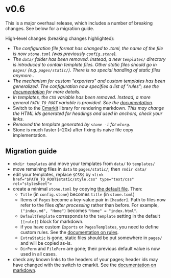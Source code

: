 # v0.6

This is a major overhaul release, which includes a number of breaking changes.
See below for a migration guide.

High-level changes (breaking changes highlighted):
- *The configuration file format has changed to .toml, the name of the file
  is now `stone.toml` (was previously `config.stone`).*
- *The `data/` folder has been removed. Instead, a new `templates/` directory is
  introduced to contain template files. Other static files should go in `pages/`
  (e.g. `pages/static/`). There is no special handling of static files
  anymore.*.
- *The mechanism for custom "exporters" and custom templates has been
  generalized. The configuration now specifies a list of "rules"; see the
  [documentation](doc/pages/specs.md#rules) for more details.*
- *In templates, the `CSS` variable has been removed. Instead, a more general
  `PATH_TO_ROOT` variable is provided. See the
  [documentation](doc/pages/specs.md#templates).*
- Switch to the [Cmarkit](https://github.com/dbuenzli/cmarkit) library for
  rendering markdown. *This may change the HTML ids generated for headings and
  used in anchors, check your links.*
- *Removed the template generated by `stone -i` for `mlorg`.*
- Stone is much faster (~20x) after fixing its naive file copy implementation.

## Migration guide

- `mkdir templates` and move your templates from `data/` to `templates/`
- move remaining files in `data` to `pages/static/`; then `rmdir data/`
- edit your templates, replace `$CSS$` by 
  `<link href="$PATH_TO_ROOT$static/style.css" type="text/css" rel="stylesheet">`
- create a minimal `stone.toml` by copying [the default file](data/stone.toml).
  Then:
  + `Title` (in `config.stone`) becomes `title` (in `stone.toml`)
  + Items of `Pages` become a key-value pair in `[header]`.
    Path to files now refer to the files *after processing* rather than before.
    For example, `("index.md", "Home")` becomes `"Home" = "index.html"`.
  + `DefaultTemplate` corresponds to the `template` setting in the default
    `[[rule]]` block for markdown.
  + if you have custom `Exports` or `PagesTemplates`, you need to define
    custom rules. See the [documentation on rules](doc/pages/specs.md#rules).
  + `ExtraStatic` is gone, static files should be put somewhere in `pages/` and
    will be copied as-is.
  + `DirPerm` and `FilePerm` are gone; their previous default value is now
    used in all cases.
- check any known links to the headers of your pages; header ids may have
  changed with the switch to cmarkit. See the [documentation on
  markdown](doc/pages/specs.md#markdown-engine).

